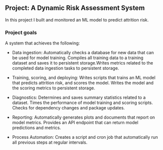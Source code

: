 ## Project: A Dynamic Risk Assessment System ##
In this project I built and monitored an ML model to predict attrition risk.

### Project goals  ###
A system that achieves the following:
  * Data ingestion: Automatically checks a database for new data that can be used for model training. Compiles all training data to a training dataset and saves it to persistent storage.Writes metrics related to the completed data ingestion tasks to persistent storage.

  * Training, scoring, and deploying: Writes scripts that trains an ML model that predicts attrition risk, and scores the model. Writes the model and the scoring metrics to persistent storage.

  * Diagnostics: Determines and saves summary statistics related to a dataset. Times the performance of model training and scoring scripts. Checks for dependency changes and package updates.

  * Reporting: Automatically generates plots and documents that report on model metrics. Provides an API endpoint that can return model predictions and metrics.

  * Process Automation: Creates a script and cron job that automatically run all previous steps at regular intervals.
